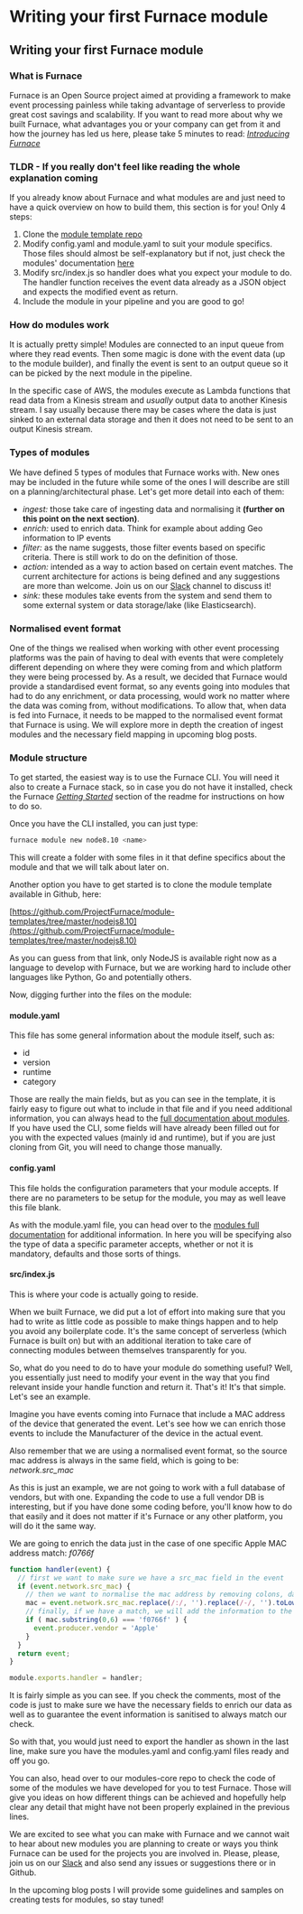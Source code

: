 # Writing your first Furnace module

## Writing your first Furnace module

### What is Furnace

Furnace is an Open Source project aimed at providing a framework to make event processing painless while taking advantage of serverless to provide great cost savings and scalability. If you want to read more about why we built Furnace, what advantages you or your company can get from it and how the journey has led us here, please take 5 minutes to read: [_Introducing Furnace_](https://medium.com/@dannywaite7/introducing-furnace-e4d7b1b51932)

### TLDR - If you really don't feel like reading the whole explanation coming

If you already know about Furnace and what modules are and just need to have a quick overview on how to build them, this section is for you! Only 4 steps:

1. Clone the [module template repo](https://github.com/ProjectFurnace/module-templates/tree/master/nodejs8.10)
2. Modify config.yaml and module.yaml to suit your module specifics. Those files should almost be self-explanatory but if not, just check the modules' documentation [here](https://docs.furnace.org/core/basics/system-architecture/modules)
3. Modify src/index.js so handler does what you expect your module to do. The handler function receives the event data already as a JSON object and expects the modified event as return.
4. Include the module in your pipeline and you are good to go!

### How do modules work

It is actually pretty simple! Modules are connected to an input queue from where they read events. Then some magic is done with the event data \(up to the module builder\), and finally the event is sent to an output queue so it can be picked by the next module in the pipeline.

In the specific case of AWS, the modules execute as Lambda functions that read data from a Kinesis stream and _usually_ output data to another Kinesis stream. I say usually because there may be cases where the data is just sinked to an external data storage and then it does not need to be sent to an output Kinesis stream.

### Types of modules

We have defined 5 types of modules that Furnace works with. New ones may be included in the future while some of the ones I will describe are still on a planning/architectural phase. Let's get more detail into each of them:

* _ingest:_ those take care of ingesting data and normalising it **\(further on this point on the next section\)**.
* _enrich:_ used to enrich data. Think for example about adding Geo information to IP events
* _filter:_ as the name suggests, those filter events based on specific criteria. There is still work to do on the definition of those.
* _action:_ intended as a way to action based on certain event matches. The current architecture for actions is being defined and any suggestions are more than welcome. Join us on our [Slack](https://projectfurnace.slack.com) channel to discuss it!
* _sink:_ these modules take events from the system and send them to some external system or data storage/lake \(like Elasticsearch\).

### Normalised event format

One of the things we realised when working with other event processing platforms was the pain of having to deal with events that were completely different depending on where they were coming from and which platform they were being processed by. As a result, we decided that Furnace would provide a standardised event format, so any events going into modules that had to do any enrichment, or data processing, would work no matter where the data was coming from, without modifications. To allow that, when data is fed into Furnace, it needs to be mapped to the normalised event format that Furnace is using. We will explore more in depth the creation of ingest modules and the necessary field mapping in upcoming blog posts.

### Module structure

To get started, the easiest way is to use the Furnace CLI. You will need it also to create a Furnace stack, so in case you do not have it installed, check the Furnace [_Getting Started_](../basics/getting-started.md) section of the readme for instructions on how to do so.

Once you have the CLI installed, you can just type:

```bash
furnace module new node8.10 <name>
```

This will create a folder with some files in it that define specifics about the module and that we will talk about later on.

Another option you have to get started is to clone the module template available in Github, here:

[https://github.com/ProjectFurnace/module-templates/tree/master/nodejs8.10](https://github.com/ProjectFurnace/module-templates/tree/master/nodejs8.10)

As you can guess from that link, only NodeJS is available right now as a language to develop with Furnace, but we are working hard to include other languages like Python, Go and potentially others.

Now, digging further into the files on the module:

#### module.yaml

This file has some general information about the module itself, such as:

* id
* version
* runtime
* category

Those are really the main fields, but as you can see in the template, it is fairly easy to figure out what to include in that file and if you need additional information, you can always head to the [full documentation about modules](../basics/system-architecture/modules.md). If you have used the CLI, some fields will have already been filled out for you with the expected values \(mainly id and runtime\), but if you are just cloning from Git, you will need to change those manually.

#### config.yaml

This file holds the configuration parameters that your module accepts. If there are no parameters to be setup for the module, you may as well leave this file blank.

As with the module.yaml file, you can head over to the [modules full documentation](../basics/system-architecture/modules.md) for additional information. In here you will be specifying also the type of data a specific parameter accepts, whether or not it is mandatory, defaults and those sorts of things.

#### src/index.js

This is where your code is actually going to reside.

When we built Furnace, we did put a lot of effort into making sure that you had to write as little code as possible to make things happen and to help you avoid any boilerplate code. It's the same concept of serverless \(which Furnace is built on\) but with an additional iteration to take care of connecting modules between themselves transparently for you.

So, what do you need to do to have your module do something useful? Well, you essentially just need to modify your event in the way that you find relevant inside your handle function and return it. That's it! It's that simple. Let's see an example.

Imagine you have events coming into Furnace that include a MAC address of the device that generated the event. Let's see how we can enrich those events to include the Manufacturer of the device in the actual event.

Also remember that we are using a normalised event format, so the source mac address is always in the same field, which is going to be: _network.src\_mac_

As this is just an example, we are not going to work with a full database of vendors, but with one. Expanding the code to use a full vendor DB is interesting, but if you have done some coding before, you'll know how to do that easily and it does not matter if it's Furnace or any other platform, you will do it the same way.

We are going to enrich the data just in the case of one specific Apple MAC address match: _f0766f_

```javascript
function handler(event) {
  // first we want to make sure we have a src_mac field in the event
  if (event.network.src_mac) {
    // then we want to normalise the mac address by removing colons, dashes and lowercasing it
    mac = event.network.src_mac.replace(/:/, '').replace(/-/, '').toLowerCase();
    // finally, if we have a match, we will add the information to the event
    if ( mac.substring(0,6) === 'f0766f' ) {
      event.producer.vendor = 'Apple'
    }
  }
  return event;
}

module.exports.handler = handler;
```

It is fairly simple as you can see. If you check the comments, most of the code is just to make sure we have the necessary fields to enrich our data as well as to guarantee the event information is sanitised to always match our check.

So with that, you would just need to export the handler as shown in the last line, make sure you have the modules.yaml and config.yaml files ready and off you go.

You can also, head over to our modules-core repo to check the code of some of the modules we have developed for you to test Furnace. Those will give you ideas on how different things can be achieved and hopefully help clear any detail that might have not been properly explained in the previous lines.

We are excited to see what you can make with Furnace and we cannot wait to hear about new modules you are planning to create or ways you think Furnace can be used for the projects you are involved in. Please, please, join us on our [Slack](https://projectfurnace.slack.com) and also send any issues or suggestions there or in Github.

In the upcoming blog posts I will provide some guidelines and samples on creating tests for modules, so stay tuned!

